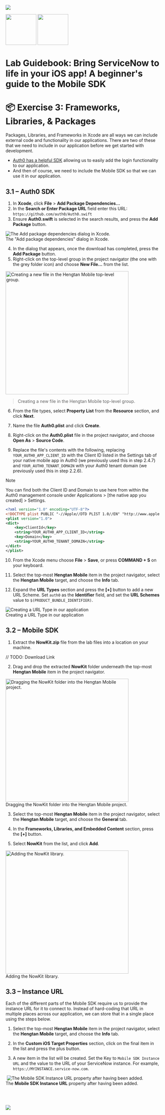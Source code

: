 [<img src="../images/GuidebookHome.svg">](00-getting-started.md)

<img src="../images/now.png" width="100">&nbsp;<img src="../images/Swift_logo_color.svg"  width="100">
# Lab Guidebook: Bring ServiceNow to life in your iOS app! A beginner's guide to the Mobile SDK

# 📦 Exercise 3: Frameworks, Libraries, & Packages
Packages, Libraries, and Frameworks in Xcode are all ways we can include external code and functionality in our applications. There are two of these that we need to include in our application before we get started with development.

- [Auth0 has a helpful SDK](https://auth0.com/docs/quickstart/native/ios-swift) allowing us to easily add the login functionality to our application.
- And then of course, we need to include the Mobile SDK so that we can use it in our application.

## 3.1 – Auth0 SDK
1. In **Xcode**, click **File** > **Add Package Dependencies...**
2. In the **Search or Enter Package URL** field enter this URL: `https://github.com/auth0/Auth0.swift`
3. Ensure **Auth0.swift** is selected in the search results, and press the **Add Package** button.

<img src="images/03-01-addpackage.png" title="The Add package dependencies dialog in Xcode."><br />
The "Add package dependencies" dialog in Xcode.

4. In the dialog that appears, once the download has completed, press the **Add Package** button.
5. Right-click on the top-level group in the project navigator (the one with the grey folder icon) and choose **New File...** from the list.

<img src="images/03-02-newfile.png" width=400 title="Creating a new file in the Hengtan Mobile top-level group."><br />
> Creating a new file in the Hengtan Mobile top-level group.

6. From the file types, select **Property List** from the **Resource** section, and click **Next**.

7. Name the file **Auth0.plist** and click **Create**.

8. Right-click on the **Auth0.plist** file in the project navigator, and choose **Open As** > **Source Code**.

9. Replace the file's contents with the following, replacing `YOUR_AUTH0_APP_CLIENT_ID` with the Client ID listed in the Settings tab of your native mobile app in Auth0 (we previously used this in step 2.4.7) and `YOUR_AUTH0_TENANT_DOMAIN` with your Auth0 tenant domain (we previously used this in step 2.2.6).

> [!NOTE]
> You can find both the Client ID and Domain to use here from within the Auth0 management console under Applications > [the native app you created] > Settings.

```xml
<?xml version="1.0" encoding="UTF-8"?>
<!DOCTYPE plist PUBLIC "-//Apple//DTD PLIST 1.0//EN" "http://www.apple.com/DTDs/PropertyList-1.0.dtd">
<plist version="1.0">
<dict>
    <key>ClientId</key>
    <string>YOUR_AUTH0_APP_CLIENT_ID</string>
    <key>Domain</key>
    <string>YOUR_AUTH0_TENANT_DOMAIN</string>
</dict>
</plist>
```

10. From the Xcode menu choose **File** > **Save**, or press **COMMAND + S** on your keyboard.

11. Select the top-most **Hengtan Mobile** item in the project navigator, select the **Hengtan Mobile** target, and choose the **Info** tab.

12. Expand the **URL Types** section and press the **[+]** button to add a new URL Scheme. Set `auth0` as the **Identifier** field, and set the **URL Schemes** value to `$(PRODUCT_BUNDLE_IDENTIFIER)`.

<img src="images/03-03-url.png" title="Creating a URL Type in our application"><br />
Creating a URL Type in our application

## 3.2 – Mobile SDK
1. Extract the **NowKit.zip** file from the lab files into a location on your machine. 

// TODO: Download Link

2. Drag and drop the extracted **NowKit** folder underneath the top-most **Hengtan Mobile** item in the project navigator.

<img src="images/03-04-nowkit.png" width=400 title="Dragging the NowKit folder into the Hengtan Mobile project."><br />
Dragging the NowKit folder into the Hengtan Mobile project.

3. Select the top-most **Hengtan Mobile** item in the project navigator, select the **Hengtan Mobile** target, and choose the **General** tab.

4. In the **Frameworks, Libraries, and Embedded Content** section, press the **[+]** button.

5. Select **NowKit** from the list, and click **Add**.

<img src="images/03-05-library.png" width=400 title="Adding the NowKit library."><br />
Adding the NowKit library.

## 3.3 – Instance URL
Each of the different parts of the Mobile SDK require us to provide the instance URL for it to connect to. Instead of hard-coding that URL in multiple places across our application, we can store that in a single place using the steps below.

1. Select the top-most **Hengtan Mobile** item in the project navigator, select the **Hengtan Mobile** target, and choose the **Info** tab.

2. In the **Custom iOS Target Properties** section, click on the final item in the list and press the plus button.

3. A new item in the list will be created. Set the Key to `Mobile SDK Instance URL` and the value to the URL of your ServiceNow instance. For example, `https://MYINSTANCE.service-now.com`.

 <img src="images/03-06-instanceurl.png" title="The Mobile SDK Instance URL property after having been added."><br />
The **Mobile SDK Instance URL** property after having been added.

<br /><br />

[<img src="../images/NextSection.svg">](04-login-screen.md)
